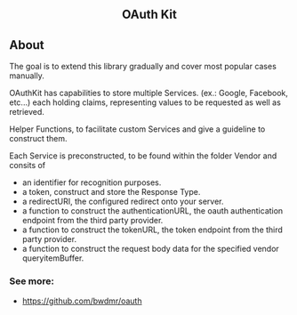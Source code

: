 <h2 align="center">OAuth Kit</h2>


## About
The goal is to extend this library gradually and cover most popular cases manually.

OAuthKit has capabilities to store multiple Services. (ex.: Google, Facebook, etc...)
each holding claims, representing values to be requested as well as retrieved.

Helper Functions, to facilitate custom Services and give a guideline to construct them.

Each Service is preconstructed, to be found within the folder Vendor and consits of 
  - an identifier for recognition purposes.
  - a token, construct and store the Response Type.
  - a redirectURI, the configured redirect onto your server.
  - a function to construct the authenticationURL, 
      the oauth authentication endpoint from the third party provider.
  - a function to construct the tokenURL, 
      the token endpoint from the third party provider.
  - a function to construct the request body data for the specified vendor queryitemBuffer.
  

### See more:
- https://github.com/bwdmr/oauth


